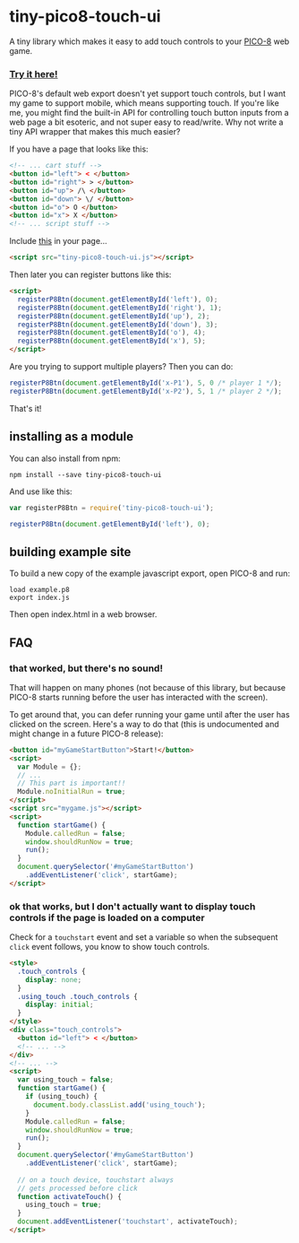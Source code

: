 # tiny-pico8-touch-ui

A tiny library which makes it easy to add touch controls to your [PICO-8](https://www.lexaloffle.com/pico-8.php) web game.

### [Try it here!](https://benwiley4000.github.io/tiny-pico8-touch-ui/)

PICO-8's default web export doesn't yet support touch controls, but I want my game to support mobile, which means supporting touch. If you're like me, you might find the built-in API for controlling touch button inputs from a web page a bit esoteric, and not super easy to read/write. Why not write a tiny API wrapper that makes this much easier?

If you have a page that looks like this:

```html
<!-- ... cart stuff -->
<button id="left"> < </button>
<button id="right"> > </button>
<button id="up"> /\ </button>
<button id="down"> \/ </button>
<button id="o"> O </button>
<button id="x"> X </button>
<!-- ... script stuff -->
```

Include [this](tiny-pico8-touch-ui.js) in your page...

```html
<script src="tiny-pico8-touch-ui.js"></script>
```

Then later you can register buttons like this:

```html
<script>
  registerP8Btn(document.getElementById('left'), 0);
  registerP8Btn(document.getElementById('right'), 1);
  registerP8Btn(document.getElementById('up'), 2);
  registerP8Btn(document.getElementById('down'), 3);
  registerP8Btn(document.getElementById('o'), 4);
  registerP8Btn(document.getElementById('x'), 5);
</script>
```

Are you trying to support multiple players? Then you can do:

```js
registerP8Btn(document.getElementById('x-P1'), 5, 0 /* player 1 */);
registerP8Btn(document.getElementById('x-P2'), 5, 1 /* player 2 */);
```

That's it!

## installing as a module

You can also install from npm:

```console
npm install --save tiny-pico8-touch-ui
```

And use like this:

```js
var registerP8Btn = require('tiny-pico8-touch-ui');

registerP8Btn(document.getElementById('left'), 0);
```

## building example site

To build a new copy of the example javascript export, open PICO-8 and run:

```console
load example.p8
export index.js
```

Then open index.html in a web browser.

## FAQ

### that worked, but there's no sound!

That will happen on many phones (not because of this library, but because PICO-8 starts running before the user has interacted with the screen).

To get around that, you can defer running your game until after the user has clicked on the screen. Here's a way to do that (this is undocumented and might change in a future PICO-8 release):

```html
<button id="myGameStartButton">Start!</button>
<script>
  var Module = {};
  // ...
  // This part is important!!
  Module.noInitialRun = true;
</script>
<script src="mygame.js"></script>
<script>
  function startGame() {
    Module.calledRun = false;
    window.shouldRunNow = true;
    run();
  }
  document.querySelector('#myGameStartButton')
    .addEventListener('click', startGame);
</script>
```

### ok that works, but I don't actually want to display touch controls if the page is loaded on a computer

Check for a `touchstart` event and set a variable so when the subsequent `click` event follows, you know to show touch controls.

```html
<style>
  .touch_controls {
    display: none;
  }
  .using_touch .touch_controls {
    display: initial;
  }
</style>
<div class="touch_controls">
  <button id="left"> < </button>
  <!-- ... -->
</div>
<!-- ... -->
<script>
  var using_touch = false;
  function startGame() {
    if (using_touch) {
      document.body.classList.add('using_touch');
    }
    Module.calledRun = false;
    window.shouldRunNow = true;
    run();
  }
  document.querySelector('#myGameStartButton')
    .addEventListener('click', startGame);
  
  // on a touch device, touchstart always
  // gets processed before click
  function activateTouch() {
    using_touch = true;
  }
  document.addEventListener('touchstart', activateTouch);
</script>
```
